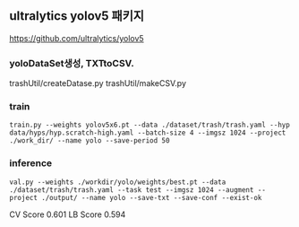 ## ultralytics yolov5 패키지
https://github.com/ultralytics/yolov5

### yoloDataSet생성, TXTtoCSV. 
trashUtil/createDatase.py 
trashUtil/makeCSV.py


### train 
```
train.py --weights yolov5x6.pt --data ./dataset/trash/trash.yaml --hyp data/hyps/hyp.scratch-high.yaml --batch-size 4 --imgsz 1024 --project ./work_dir/ --name yolo --save-period 50
```

### inference 
```
val.py --weights ./workdir/yolo/weights/best.pt --data ./dataset/trash/trash.yaml --task test --imgsz 1024 --augment --project ./output/ --name yolo --save-txt --save-conf --exist-ok
```

CV Score 0.601 LB Score 0.594
